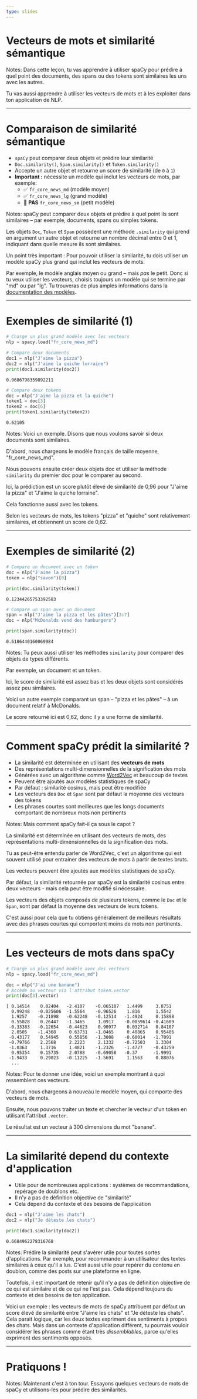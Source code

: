 ```yaml
---
type: slides
---
```


# Vecteurs de mots et similarité sémantique

Notes: Dans cette leçon, tu vas apprendre à utiliser spaCy pour prédire à quel
point des documents, des spans ou des tokens sont similaires les uns avec les
autres.

Tu vas aussi apprendre à utiliser les vecteurs de mots et à les exploiter dans
ton application de NLP.

---

# Comparaison de similarité sémantique

- `spaCy` peut comparer deux objets et prédire leur similarité
- `Doc.similarity()`, `Span.similarity()` et `Token.similarity()`
- Accepte un autre objet et retourne un score de similarité (de `0` à `1`)
- **Important :** nécessite un modèle qui inclut les vecteurs de mots, par
  exemple:
  - ✅ `fr_core_news_md` (modèle moyen)
  - ✅ `fr_core_news_lg` (grand modèle)
  - 🚫 **PAS** `fr_core_news_sm` (petit modèle)

Notes: spaCy peut comparer deux objets et prédire à quel point ils sont
similaires – par exemple, documents, spans ou simples tokens.

Les objets `Doc`, `Token` et `Span` possèdent une méthode `.similarity` qui
prend en argument un autre objet et retourne un nombre décimal entre 0 et 1,
indiquant dans quelle mesure ils sont similaires.

Un point très important : Pour pouvoir utiliser la similarité, tu dois utiliser
un modèle spaCy plus grand qui inclut les vecteurs de mots.

Par exemple, le modèle anglais moyen ou grand – mais _pas_ le petit. Donc si tu
veux utiliser les vecteurs, choisis toujours un modèle qui se termine par "md"
ou par "lg". Tu trouveras de plus amples informations dans la
[documentation des modèles](https://spacy.io/models).

---

# Exemples de similarité (1)

```python
# Charge un plus grand modèle avec les vecteurs
nlp = spacy.load("fr_core_news_md")

# Compare deux documents
doc1 = nlp("J'aime la pizza")
doc2 = nlp("J'aime la quiche lorraine")
print(doc1.similarity(doc2))
```

```out
0.9686798359892211
```

```python
# Compare deux tokens
doc = nlp("J'aime la pizza et la quiche")
token1 = doc[3]
token2 = doc[6]
print(token1.similarity(token2))
```

```out
0.62105
```

Notes: Voici un exemple. Disons que nous voulons savoir si deux documents sont
similaires.

D'abord, nous chargeons le modèle français de taille moyenne, "fr_core_news_md".

Nous pouvons ensuite créer deux objets doc et utiliser la méthode `similarity`
du premier doc pour le comparer au second.

Ici, la prédiction est un score plutôt élevé de similarité de 0,96 pour "J'aime
la pizza" et "J'aime la quiche lorraine".

Cela fonctionne aussi avec les tokens.

Selon les vecteurs de mots, les tokens "pizza" et "quiche" sont relativement
similaires, et obtiennent un score de 0,62.

---

# Exemples de similarité (2)

```python
# Compare un document avec un token
doc = nlp("J'aime la pizza")
token = nlp("savon")[0]

print(doc.similarity(token))
```

```out
0.12344265753392583
```

```python
# Compare un span avec un document
span = nlp("J'aime la pizza et les pâtes")[3:7]
doc = nlp("McDonalds vend des hamburgers")

print(span.similarity(doc))
```

```out
0.6186440160069984
```

Notes: Tu peux aussi utiliser les méthodes `similarity` pour comparer des objets
de types différents.

Par exemple, un document et un token.

Ici, le score de similarité est assez bas et les deux objets sont considérés
assez peu similaires.

Voici un autre exemple comparant un span – "pizza et les pâtes" – à un document
relatif à McDonalds.

Le score retourné ici est 0,62, donc il y a une forme de similarité.

---

# Comment spaCy prédit la similarité ?

- La similarité est déterminée en utilisant des **vecteurs de mots**
- Des représentations multi-dimensionnelles de la signification des mots
- Générées avec un algorithme comme
  [Word2Vec](https://en.wikipedia.org/wiki/Word2vec) et beaucoup de textes
- Peuvent être ajoutés aux modèles statistiques de spaCy
- Par défaut : similarité cosinus, mais peut être modifiée
- Les vecteurs des `Doc` et `Span` sont par défaut la moyenne des vecteurs des
  tokens
- Les phrases courtes sont meilleures que les longs documents comportant de
  nombreux mots non pertinents

Notes: Mais comment spaCy fait-il ça sous le capot ?

La similarité est déterminée en utilisant des vecteurs de mots, des
représentations multi-dimensionnelles de la signification des mots.

Tu as peut-être entendu parler de Word2Vec, c'est un algorithme qui est souvent
utilisé pour entrainer des vecteurs de mots à partir de textes bruts.

Les vecteurs peuvent être ajoutés aux modèles statistiques de spaCy.

Par défaut, la similarité retournée par spaCy est la similarité cosinus entre
deux vecteurs - mais cela peut être modifié si nécessaire.

Les vecteurs des objets composés de plusieurs tokens, comme le `Doc` et le
`Span`, sont par défaut la moyenne des vecteurs de leurs tokens.

C'est aussi pour cela que tu obtiens généralement de meilleurs résultats avec
des phrases courtes qui comportent moins de mots non pertinents.

---

# Les vecteurs de mots dans spaCy

```python
# Charge un plus grand modèle avec des vecteurs
nlp = spacy.load("fr_core_news_md")

doc = nlp("J'ai une banane")
# Accède au vecteur via l'attribut token.vector
print(doc[3].vector)
```

```out
[ 0.14514    0.02404   -2.4107    -0.065107   1.4499     3.8751
  0.99248   -0.025606  -1.5564    -0.96526    1.816      1.5542
  1.9257    -0.21898   -0.62248   -0.12514   -1.4924     0.15898
  0.55028    0.26447   -1.3465     1.0917    -0.0059614 -0.41609
 -0.33383   -0.12654   -0.44623    0.90977    0.032714   0.84107
  2.0505    -1.4368     0.63731   -1.0465     0.40865    0.95406
 -0.43177    0.54945    0.55856   -1.3008    -0.60014   -1.7091
 -0.79766    2.2568     2.2223     2.1332    -0.72503    1.3304
 -1.0363     1.3716     1.4821    -1.2326    -1.4727    -0.43259
  0.95354    0.15735    2.0788    -0.69058   -0.37      -1.9991
 -1.9433     0.29023   -0.11225   -1.5691     1.1563     0.88076
  ...
```

Notes: Pour te donner une idée, voici un exemple montrant à quoi ressemblent ces
vecteurs.

D'abord, nous chargeons à nouveau le modèle moyen, qui comporte des vecteurs de
mots.

Ensuite, nous pouvons traiter un texte et chercher le vecteur d'un token en
utilisant l'attribut `.vector`.

Le résultat est un vecteur à 300 dimensions du mot "banane".

---

# La similarité depend du contexte d'application

- Utile pour de nombreuses applications : systèmes de recommandations, repérage
  de doublons etc.
- Il n'y a pas de définition objective de "similarité"
- Cela dépend du contexte et des besoins de l'application

```python
doc1 = nlp("J'aime les chats")
doc2 = nlp("Je déteste les chats")

print(doc1.similarity(doc2))
```

```out
0.6684962278316768
```

Notes: Prédire la similarité peut s'avérer utile pour toutes sortes
d'applications. Par exemple, pour recommander à un utilisateur des textes
similaires à ceux qu'il a lus. C'est aussi utile pour repérer du contenu en
doublon, comme des posts sur une plateforme en ligne.

Toutefois, il est important de retenir qu'il n'y a pas de définition objective
de ce qui est similaire et de ce qui ne l'est pas. Cela dépend toujours du
contexte et des besoins de ton application.

Voici un exemple : les vecteurs de mots de spaCy attribuent par défaut un score
élevé de similarité entre "J'aime les chats" et "Je déteste les chats". Cela
parait logique, car les deux textes expriment des sentiments à propos des chats.
Mais dans un contexte d'application différent, tu pourrais vouloir considérer
les phrases comme étant très _dissemblables_, parce qu'elles expriment des
sentiments opposés.

---

# Pratiquons !

Notes: Maintenant c'est à ton tour. Essayons quelques vecteurs de mots de spaCy
et utilisons-les pour prédire des similarités.
